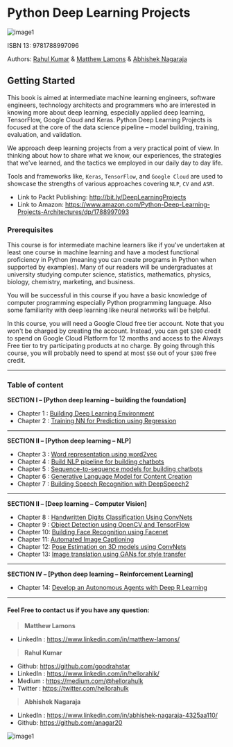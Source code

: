 # Python Deep Learning Projects 
![image1][image-1] 

ISBN 13: 9781788997096 

Authors: [Rahul Kumar][1] & [Matthew Lamons][2] & [Abhishek Nagaraja][3]
   

## Getting Started
This book is aimed at intermediate machine learning engineers, software engineers, technology architects and programmers who are interested in knowing more about deep learning, especially applied deep learning, TensorFlow, Google Cloud and Keras. Python Deep Learning Projects is focused at the core of the data science pipeline – model building, training, evaluation, and validation. 

We approach deep learning projects from a very practical point of view. In thinking about how to share what we know, our experiences, the strategies that we've learned, and the tactics we employed in our daily day to day life. 

Tools and frameworks like, `Keras`, `TensorFlow`, and `Google Cloud` are used to showcase the strengths of various approaches covering `NLP`, `CV` and `ASR`.


* Link to Packt Publishing: http://bit.ly/DeepLearningProjects
* Link to Amazon: https://www.amazon.com/Python-Deep-Learning-Projects-Architectures/dp/1788997093

### Prerequisites
This course is for intermediate machine learners like if you've undertaken at least one course in machine learning and have a modest functional proficiency in Python (meaning you can create programs in Python when supported by examples). Many of our readers will be undergraduates at university studying computer science, statistics, mathematics, physics, biology, chemistry, marketing, and business.

You will be successful in this course if you have a basic knowledge of computer programming especially Python programming language. Also some familiarity with deep learning like neural networks will be helpful. 

In this course, you will need a Google Cloud free tier account. Note that you won't be charged by creating the account. Instead, you can get `$300` credit to spend on Google Cloud Platform for 12 months and access to the Always Free tier to try participating products at no charge. By going through this course, you will probably need to spend at most `$50` out of your `$300` free credit. 

---- 
### Table of content 

**SECTION I – [Python deep learning – building the foundation]** 
- Chapter 1 : [Building Deep Learning Environment][4]
- Chapter 2 : [Training NN for Prediction using Regression][5]
---

**SECTION II – [Python deep learning – NLP]** 
- Chapter 3 : [Word representation using word2vec][6]
- Chapter 4 : [Build NLP pipeline for building chatbots][7]
- Chapter 5 : [Sequence-to-sequence models for building chatbots][8]
- Chapter 6 : [Generative Language Model for Content Creation][9]
- Chapter 7 : [Building Speech Recognition with DeepSpeech2 ][10]
---

**SECTION II – [Deep learning – Computer Vision]**
- Chapter 8 : [Handwritten Digits Classification Using ConvNets][11]
- Chapter 9 : [Object Detection using OpenCV and TensorFlow][12]
- Chapter 10: [Building Face Recognition using Facenet][13]
- Chapter 11: [Automated Image Captioning][14]
- Chapter 12: [Pose Estimation on 3D models using ConvNets][15]
- Chapter 13: [Image translation using GANs for style transfer][16]
---

**SECTION IV – [Python deep learning – Reinforcement Learning]**
- Chapter 14: [Develop an Autonomous Agents with Deep R Learning][17]
---


#### Feel Free to contact us if you have any question:
> **Matthew Lamons**
* LinkedIn : https://www.linkedin.com/in/matthew-lamons/

> **Rahul Kumar** 
* Github: https://github.com/goodrahstar
* LinkedIn : https://www.linkedin.com/in/hellorahlk/
* Medium : https://medium.com/@hellorahulk
* Twitter : https://twitter.com/hellorahulk

> **Abhishek Nagaraja**
* LinkedIn : https://www.linkedin.com/in/abhishek-nagaraja-4325aa110/
* Github: https://github.com/anagar20



![image1][image-2] 

[image-1]:	https://dz13w8afd47il.cloudfront.net/sites/default/files/imagecache/ppv4_main_book_cover/9781788997096.png  "Python Deep Learning Projects"
[image-2]: https://github.com/goodrahstar/Python-Deep-Learning-Projects/blob/master/images/footer.png?raw=true "Authors"

[1]:	http://www.hellorahulk.com "Rahul Kumar Profile"
[2]:	https://www.linkedin.com/in/matthew-lamons/ "Matthew Lamons"
[3]:	https://www.linkedin.com/in/abhishek-nagaraja-4325aa110/ "Abhishek Nagaraja"
[4]: https://github.com/goodrahstar/Python-Deep-Learning-Projects/tree/master/Chapter01
[5]: https://github.com/goodrahstar/Python-Deep-Learning-Projects/tree/master/Chapter02
[6]: https://github.com/goodrahstar/Python-Deep-Learning-Projects/tree/master/Chapter03
[7]: https://github.com/goodrahstar/Python-Deep-Learning-Projects/tree/master/Chapter04
[8]: https://github.com/goodrahstar/Python-Deep-Learning-Projects/tree/master/Chapter05
[9]: https://github.com/goodrahstar/Python-Deep-Learning-Projects/tree/master/Chapter06
[10]: https://github.com/goodrahstar/Python-Deep-Learning-Projects/tree/master/Chapter07
[11]: https://github.com/goodrahstar/Python-Deep-Learning-Projects/tree/master/Chapter08
[12]: https://github.com/goodrahstar/Python-Deep-Learning-Projects/tree/master/Chapter09
[13]: https://github.com/goodrahstar/Python-Deep-Learning-Projects/tree/master/Chapter10
[14]: https://github.com/goodrahstar/Python-Deep-Learning-Projects/tree/master/Chapter11
[15]: https://github.com/goodrahstar/Python-Deep-Learning-Projects/tree/master/Chapter12
[16]: https://github.com/goodrahstar/Python-Deep-Learning-Projects/tree/master/Chapter13
[17]: https://github.com/goodrahstar/Python-Deep-Learning-Projects/tree/master/Chapter14      
